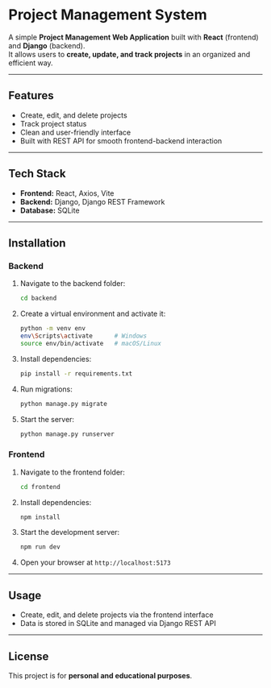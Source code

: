 # Project Management System

A simple **Project Management Web Application** built with **React** (frontend) and **Django** (backend).  
It allows users to **create, update, and track projects** in an organized and efficient way.

---

## Features
- Create, edit, and delete projects
- Track project status
- Clean and user-friendly interface
- Built with REST API for smooth frontend-backend interaction

---

## Tech Stack
- **Frontend:** React, Axios, Vite
- **Backend:** Django, Django REST Framework
- **Database:** SQLite

---

## Installation

### Backend
1. Navigate to the backend folder:
   ```bash
   cd backend
   ```
2. Create a virtual environment and activate it:
   ```bash
   python -m venv env
   env\Scripts\activate      # Windows
   source env/bin/activate   # macOS/Linux
   ```
3. Install dependencies:
   ```bash
   pip install -r requirements.txt
   ```
4. Run migrations:
   ```bash
   python manage.py migrate
   ```
5. Start the server:
   ```bash
   python manage.py runserver
   ```

### Frontend
1. Navigate to the frontend folder:
   ```bash
   cd frontend
   ```
2. Install dependencies:
   ```bash
   npm install
   ```
3. Start the development server:
   ```bash
   npm run dev
   ```
4. Open your browser at `http://localhost:5173`

---

## Usage
- Create, edit, and delete projects via the frontend interface  
- Data is stored in SQLite and managed via Django REST API

---

## License
This project is for **personal and educational purposes**.

